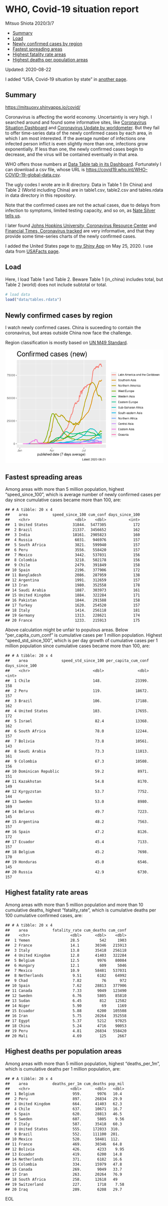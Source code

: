 WHO, Covid-19 situation report
================
Mitsuo Shiota
2020/3/7

  - [Summary](#summary)
  - [Load](#load)
  - [Newly confirmed cases by region](#newly-confirmed-cases-by-region)
  - [Fastest spreading areas](#fastest-spreading-areas)
  - [Highest fatality rate areas](#highest-fatality-rate-areas)
  - [Highest deaths per population
    areas](#highest-deaths-per-population-areas)

Updated: 2020-08-22

I added “USA, Covid-19 situation by state” in [another page](USA.md).

## Summary

<https://mitsuoxv.shinyapps.io/covid/>

Coronavirus is affecting the world economy. Uncertaintiy is very high. I
searched around and found some informative sites, like [Coronavirus
Situation
Dashboard](https://who.maps.arcgis.com/apps/opsdashboard/index.html#/c88e37cfc43b4ed3baf977d77e4a0667)
and [Coronavirus Update by
worldometer](https://www.worldometers.info/coronavirus/). But they fail
to offer time-series data of the newly confirmed cases by each area, in
which I am most interested. If the average number of infections one
infected person inflict is even slightly more than one, infections grow
exponentially. If less than one, the newly confirmed cases begin to
decrease, and the virus will be contained eventually in that area.

WHO offers those numbers at [Data Table tab in its
Dashboard](https://covid19.who.int/table). Fortunately I can download a
csv file, whose URL is
<https://covid19.who.int/WHO-COVID-19-global-data.csv>.

The ugly codes I wrote are in R directory. Data in Table 1 (In China)
and Table 2 (World including China) are in table1.csv, table2.csv and
tables.rdata in data directory in this repository.

Note that the confirmed cases are not the actual cases, due to delays
from infection to symptoms, limited testing capacity, and so on, as
[Nate Silver tells
us](https://fivethirtyeight.com/features/coronavirus-case-counts-are-meaningless/).

I later found [Johns Hopkins University, Coronavirus Resource
Center](https://coronavirus.jhu.edu/) and [Financial Times, Coronavirus
tracked](https://www.ft.com/content/a26fbf7e-48f8-11ea-aeb3-955839e06441)
are very informative, and that they provide some time-series charts of
the newly confirmed cases.

I added the United States page to [my Shiny
App](https://mitsuoxv.shinyapps.io/covid/) on May 25, 2020. I use data
from [USAFacts
page](https://usafacts.org/visualizations/coronavirus-covid-19-spread-map/).

## Load

Here, I load Table 1 and Table 2. Beware Table 1 (in\_china) includes
total, but Table 2 (world) does not include subtotal or total.

``` r
# load data
load("data/tables.rdata")
```

## Newly confirmed cases by region

I watch newly confirmed cases. China is suceeding to contain the
coronavirus, but areas outside China now face the challenge.

Region classification is mostly based on [UN M49
Standard](https://unstats.un.org/unsd/methodology/m49/).

![](README_files/figure-gfm/chart-1.png)<!-- -->

## Fastest spreading areas

Among areas with more than 5 million population, highest
“speed\_since\_100”, which is average number of newly confirmed cases
per day since cumulative cases became more than 100, are:

    ## # A tibble: 20 x 4
    ##    area           speed_since_100 cum_conf days_since_100
    ##    <chr>                    <dbl>    <dbl>          <int>
    ##  1 United States           31844.  5477305            172
    ##  2 Brazil                  21337.  3456652            162
    ##  3 India                   18161.  2905823            160
    ##  4 Russia                   6031.   946976            157
    ##  5 South Africa             3821.   599940            157
    ##  6 Peru                     3556.   558420            157
    ##  7 Mexico                   3442.   537031            156
    ##  8 Colombia                 3218.   502178            156
    ##  9 Chile                    2479.   391849            158
    ## 10 Spain                    2196.   377906            172
    ## 11 Bangladesh               2086.   287959            138
    ## 12 Argentina                1991.   312659            157
    ## 13 Iran                     1980.   352558            178
    ## 14 Saudi Arabia             1887.   303973            161
    ## 15 United Kingdom           1884.   322284            171
    ## 16 Pakistan                 1844.   291588            158
    ## 17 Turkey                   1620.   254520            157
    ## 18 Italy                    1414.   256118            181
    ## 19 Germany                  1313.   228621            174
    ## 20 France                   1233.   215913            175

Above calculation might be unfair to populous areas. Below
“per\_capita\_cum\_conf” is cumulative cases per 1 million population.
Highest “speed\_std\_since\_100”, which is per day growth of cumulative
cases per 1 million population since cumulative cases became more than
100, are:

    ## # A tibble: 20 x 4
    ##    area               speed_std_since_100 per_capita_cum_conf days_since_100
    ##    <chr>                            <dbl>               <dbl>          <int>
    ##  1 Chile                            148.               23399.            158
    ##  2 Peru                             119.               18672.            157
    ##  3 Brazil                           106.               17188.            162
    ##  4 United States                    103.               17655.            172
    ##  5 Israel                            82.4              13368.            162
    ##  6 South Africa                      78.0              12244.            157
    ##  7 Bolivia                           73.8              10561.            143
    ##  8 Saudi Arabia                      73.3              11813.            161
    ##  9 Colombia                          67.3              10508.            156
    ## 10 Dominican Republic                59.2               8971.            151
    ## 11 Kazakhstan                        54.8               8170.            149
    ## 12 Kyrgyzstan                        53.7               7752.            144
    ## 13 Sweden                            53.0               8980.            169
    ## 14 Belarus                           49.7               7223.            145
    ## 15 Argentina                         48.2               7563.            157
    ## 16 Spain                             47.2               8126.            172
    ## 17 Ecuador                           45.4               7133.            157
    ## 18 Belgium                           45.2               7698.            170
    ## 19 Honduras                          45.0               6546.            145
    ## 20 Russia                            42.9               6730.            157

## Highest fatality rate areas

Among areas with more than 5 million population and more than 10
cumulative deaths, highest “fatality\_rate”, which is cumulative deaths
per 100 cumulative confirmed cases, are:

    ## # A tibble: 20 x 4
    ##    area           fatality_rate cum_deaths cum_conf
    ##    <chr>                  <dbl>      <dbl>    <dbl>
    ##  1 Yemen                  28.5         542     1903
    ##  2 France                 14.1       30346   215913
    ##  3 Italy                  13.8       35418   256118
    ##  4 United Kingdom         12.8       41403   322284
    ##  5 Belgium                12.5        9976    80084
    ##  6 Hungary                12.1         609     5046
    ##  7 Mexico                 10.9       58481   537031
    ##  8 Netherlands             9.51       6182    64992
    ##  9 Chad                    7.82         76      972
    ## 10 Spain                   7.62      28813   377906
    ## 11 Canada                  7.33       9049   123490
    ## 12 Sweden                  6.76       5805    85810
    ## 13 Sudan                   6.45        812    12582
    ## 14 Niger                   5.90         69     1169
    ## 15 Ecuador                 5.88       6200   105508
    ## 16 Iran                    5.75      20264   352558
    ## 17 Egypt                   5.37       5212    97025
    ## 18 China                   5.24       4716    90053
    ## 19 Peru                    4.81      26834   558420
    ## 20 Mali                    4.69        125     2667

## Highest deaths per population areas

Among areas with more than 5 million population, highest
“deaths\_per\_1m”, which is cumulative deaths per 1 million
population, are:

    ## # A tibble: 20 x 4
    ##    area           deaths_per_1m cum_deaths pop_mil
    ##    <chr>                  <dbl>      <dbl>   <dbl>
    ##  1 Belgium                 959.       9976   10.4 
    ##  2 Peru                    897.      26834   29.9 
    ##  3 United Kingdom          664.      41403   62.3 
    ##  4 Chile                   637.      10671   16.7 
    ##  5 Spain                   620.      28813   46.5 
    ##  6 Sweden                  607.       5805    9.56
    ##  7 Italy                   587.      35418   60.3 
    ##  8 United States           555.     172033  310.  
    ##  9 Brazil                  552.     111100  201.  
    ## 10 Mexico                  520.      58481  112.  
    ## 11 France                  469.      30346   64.8 
    ## 12 Bolivia                 426.       4233    9.95
    ## 13 Ecuador                 419.       6200   14.8 
    ## 14 Netherlands             371.       6182   16.6 
    ## 15 Colombia                334.      15979   47.8 
    ## 16 Canada                  269.       9049   33.7 
    ## 17 Iran                    263.      20264   76.9 
    ## 18 South Africa            258.      12618   49   
    ## 19 Switzerland             227.       1718    7.58
    ## 20 Iraq                    209.       6208   29.7

EOL
